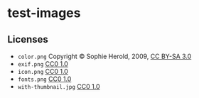 # test-images

## Licenses

- `color.png` Copyright © Sophie Herold, 2009, [CC BY-SA 3.0](https://creativecommons.org/licenses/by-sa/3.0/)
- `exif.png` [CC0 1.0](https://creativecommons.org/publicdomain/zero/1.0/)
- `icon.png` [CC0 1.0](https://creativecommons.org/publicdomain/zero/1.0/)
- `fonts.png` [CC0 1.0](https://creativecommons.org/publicdomain/zero/1.0/)
- `with-thumbnail.jpg` [CC0 1.0](https://creativecommons.org/publicdomain/zero/1.0/)
